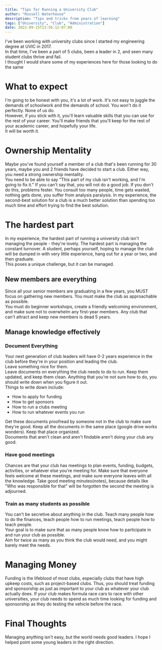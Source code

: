 ```yaml
---
title: "Tips for Running a University Club"
author: "Russell Waterhouse"
description: "Tips and tricks from years of learning"
tags: ["University", "Club", "Administration"]
date: 2022-09-15T13:56:12-07:00
---
```


I've been working with university clubs since I started my engineering degree at UVIC in 2017.  
In that time, I've been a part of 5 clubs, been a leader in 2, and seen many student clubs thrive and fail.  
I thought I would share some of my experiences here for those looking to do the same

# What to expect
I'm going to be honest with you, it's a lot of work. It's not easy to juggle the demands of schoolwork and the demands of school. You won't do it perfectly. None of us do.  
However, if you stick with it, you'll learn valuable skills that you can use for the rest of your career.  You'll make friends that you'll keep for the rest of your academic career, and hopefully your life.  
It will be worth it.  

# Ownership Mentality
Maybe you've found yourself a member of a club that's been running for 30 years, maybe you and 2 friends have decided to start a club. Either way, you need a strong ownership mentality.  
You need to be able to say "This part of my club isn't working, and I'm going to fix it."  If you can't say that, you will not do a good job. 
If you don't do this, problems fester. You consult too many people, time gets wasted, nothing gets done, you suffer from analysis paralysis. 
In my experience, the second-best solution for a club is a much better solution than spending too much time and effort trying to find the best solution. 

# The hardest part
In my experience, the hardest part of running a university club isn't managing the people - they're lovely. The hardest part is managing the constant turnover. 
A student, perhaps yourself, hoping to manage the club will be dumped in with very little experience, hang out for a year or two, and then graduate.  
This poses a unique challenge, but it can be managed. 

## New members are everything
Since all your senior members are graduating in a few years, you MUST focus on gathering new members. You must make the club as approachable as possible.  
You must do beginner workshops, create a friendly welcoming environment, and make sure not to overwhelm any first-year members. Any club that can't 
attract and keep new members is dead 5 years.  

## Manage knowledge effectively
### Document Everything
Your next generation of club leaders will have 0-2 years experience in the club before they're in your position and leading the club.  
Leave something nice for them.  
Leave documents on everything the club needs to do to run. Keep them updated, and keep them clean. Anything that you're not sure how to do, you 
should write down when you figure it out.  
Things to write down include: 
* How to apply for funding
* How to get sponsors
* How to run a clubs meeting
* How to run whatever events you run

Get these documents proofread by someone not in the club to make sure they're good. Keep all the documents in the same place (google drive works wonders). Keep that place organized.  
Documents that aren't clean and aren't findable aren't doing your club any good. 

### Have good meetings
Chances are that your club has meetings to plan events, funding, budgets, activities, or whatever else you're meeting for. Make sure that everyone feels welcome at these meetings, 
and make sure everyone leaves with all the knowledge. Take good meeting minutes(notes), because details like "Who was responsible for that" will be forgotten the second the meeting 
is adjourned. 

### Train as many students as possible
You can't be secretive about anything in the club. Teach many people how to do the finances, teach people how to run meetings, teach people how to teach people.  
Your goal is to make sure that as many people know how to participate in and run your club as possible.  
Aim for twice as many as you think the club would need, and you might barely meet the needs. 

# Managing Money
Funding is the lifeblood of most clubs, especially clubs that have high upkeep costs, such as project-based clubs. 
Thus, you should treat funding and sponsorship as just as important to your club as whatever your club actually does. 
If your club makes formula race cars to race with other universities, your club needs to spend as much time looking for funding and 
sponsorship as they do testing the vehicle before the race.  

# Final Thoughts
Managing anything isn't easy, but the world needs good leaders. I hope I helped point some young leaders in the right direction. 

